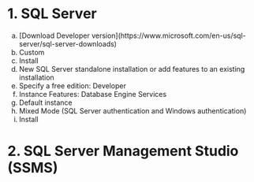 # 1. SQL Server
<ol type="a">
  <li>[Download Developer version](https://www.microsoft.com/en-us/sql-server/sql-server-downloads)</li>
  <li>Custom</li>
  <li>Install</li>
  <li>New SQL Server standalone installation or add features to an existing installation</li>
  <li>Specify a free edition: Developer</li>
  <li>Instance Features: Database Engine Services</li>
  <li>Default instance</li>
  <li>Mixed Mode (SQL Server authentication and Windows authentication)</li>
  <li>Install</li>
</ol>


# 2. SQL Server Management Studio (SSMS)
